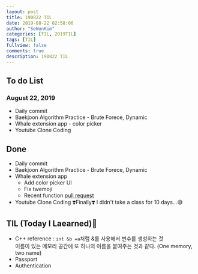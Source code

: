 ```yaml
---
layout: post
title: 190822 TIL
date: 2019-08-22 02:58:00
author: "SeWonKim"
categories: [TIL, 2019TIL]
tags: [TIL]
fullview: false
comments: true
description: 190822 TIL
---
```


## To do List

### August 22, 2019

- Daily commit
- Baekjoon Algorithm Practice - Brute Forece, Dynamic
- Whale extension app - color picker
- Youtube Clone Coding

## Done

- Daily commit
- Baekjoon Algorithm Practice - Brute Forece, Dynamic
- Whale extension app
  - Add color picker UI
  - Fix twemoji
  - Recent function [pull request](https://github.com/soyoungjeong/EmojiByEternal/pull/9)
- Youtube Clone Coding ❣️Finally❣️️️ I didn't take a class for 10 days...😅

## TIL (Today I Laearned)🤔

- C++ reference : `int &b =a`처럼 &를 사용해서 변수를 생성하는 것  
  이름이 있는 메모리 공간에 또 하나의 이름을 붙여주는 것과 같다. (One memory, two name)
- Passport
- Authentication
